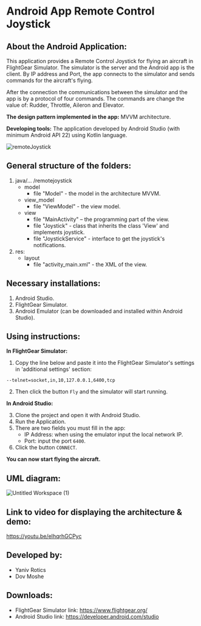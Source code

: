 
# Android App Remote Control Joystick

## About the Android Application:

This application provides a Remote Control Joystick for flying an aircraft in FlightGear Simulator. The simulator is the server and the Android app is the client. By IP address and Port, the app connects to the simulator and sends commands for the aircraft's flying.

After the connection the communications between the simulator and the app is by a protocol of four commands. The commands are change the value of: Rudder, Throttle, Aileron and Elevator.

**The design pattern implemented in the app:** MVVM architecture.

**Developing tools:** The application developed by Android Studio (with minimum Android API 22) using Kotlin language. 

![remoteJoystick](https://user-images.githubusercontent.com/72437425/123521914-500d9900-d6c2-11eb-823e-591f796e078e.png)

## General structure of the folders:
1. java/... /remotejoystick
	- model
		- file "Model" - the model in the architecture MVVM.
	- view_model
		- file "ViewModel" - the view model.
	- view
		- file "MainActivity" – the programming part of the view.
		- file "Joystick" - class that inherits the class 'View' and implements joystick.
		- file "JoystickService" - interface to get the joystick's notifications.
2. res:
	- layout
		- file "activity_main.xml" - the XML of the view.


## Necessary installations:
1. Android Studio.
2. FlightGear Simulator.
3. Android Emulator (can be downloaded and installed within Android Studio).

## Using instructions:
**In FlightGear Simulator:**
1. Copy the line below and paste it into the FlightGear Simulator's settings in 'additional settings' section:
```
--telnet=socket,in,10,127.0.0.1,6400,tcp
```
2. Then click the button `Fly` and the simulator will start running.

**In Android Studio:**

3. Clone the project and open it with Android Studio.
4. Run the Application.
5. There are two fields you must fill in the app:
	- IP Address: when using the emulator input the local network IP.
	- Port: input the port `6400`.
6. Click the button `CONNECT`.

**You can now start flying the aircraft.**

## UML diagram:

![Untitled Workspace (1)](https://user-images.githubusercontent.com/72437425/123521664-babdd500-d6c0-11eb-9b50-38ad1d7f4e6f.png)

## Link to video for displaying the architecture & demo:
https://youtu.be/eIhqrhGCPyc

## Developed by:
* Yaniv Rotics
* Dov Moshe

## Downloads:
- FlightGear Simulator link: https://www.flightgear.org/
- Android Studio link: https://developer.android.com/studio

